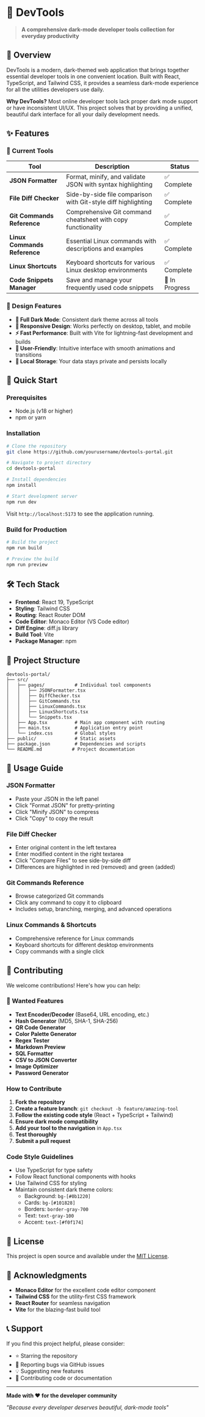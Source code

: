# 🚀 DevTools

> **A comprehensive dark-mode developer tools collection for everyday productivity**

## 🌟 Overview

DevTools is a modern, dark-themed web application that brings together essential developer tools in one convenient location. Built with React, TypeScript, and Tailwind CSS, it provides a seamless dark-mode experience for all the utilities developers use daily.

**Why DevTools?** Most online developer tools lack proper dark mode support or have inconsistent UI/UX. This project solves that by providing a unified, beautiful dark interface for all your daily development needs.

## ✨ Features

### 🔧 Current Tools

| Tool | Description | Status |
|------|-------------|--------|
| **JSON Formatter** | Format, minify, and validate JSON with syntax highlighting | ✅ Complete |
| **File Diff Checker** | Side-by-side file comparison with Git-style diff highlighting | ✅ Complete |
| **Git Commands Reference** | Comprehensive Git command cheatsheet with copy functionality | ✅ Complete |
| **Linux Commands Reference** | Essential Linux commands with descriptions and examples | ✅ Complete |
| **Linux Shortcuts** | Keyboard shortcuts for various Linux desktop environments | ✅ Complete |
| **Code Snippets Manager** | Save and manage your frequently used code snippets | 🚧 In Progress |

### 🎨 Design Features

- **🌙 Full Dark Mode**: Consistent dark theme across all tools
- **📱 Responsive Design**: Works perfectly on desktop, tablet, and mobile
- **⚡ Fast Performance**: Built with Vite for lightning-fast development and builds
- **🎯 User-Friendly**: Intuitive interface with smooth animations and transitions
- **💾 Local Storage**: Your data stays private and persists locally

## 🚀 Quick Start

### Prerequisites

- Node.js (v18 or higher)
- npm or yarn

### Installation

```bash
# Clone the repository
git clone https://github.com/yourusername/devtools-portal.git

# Navigate to project directory
cd devtools-portal

# Install dependencies
npm install

# Start development server
npm run dev
```

Visit `http://localhost:5173` to see the application running.

### Build for Production

```bash
# Build the project
npm run build

# Preview the build
npm run preview
```

## 🛠️ Tech Stack

- **Frontend**: React 19, TypeScript
- **Styling**: Tailwind CSS
- **Routing**: React Router DOM
- **Code Editor**: Monaco Editor (VS Code editor)
- **Diff Engine**: diff.js library
- **Build Tool**: Vite
- **Package Manager**: npm

## 📁 Project Structure

```
devtools-portal/
├── src/
│   ├── pages/           # Individual tool components
│   │   ├── JSONFormatter.tsx
│   │   ├── DiffChecker.tsx
│   │   ├── GitCommands.tsx
│   │   ├── LinuxCommands.tsx
│   │   ├── LinuxShortcuts.tsx
│   │   └── Snippets.tsx
│   ├── App.tsx          # Main app component with routing
│   ├── main.tsx         # Application entry point
│   └── index.css        # Global styles
├── public/              # Static assets
├── package.json         # Dependencies and scripts
└── README.md           # Project documentation
```

## 🎯 Usage Guide

### JSON Formatter
- Paste your JSON in the left panel
- Click "Format JSON" for pretty-printing
- Click "Minify JSON" to compress
- Click "Copy" to copy the result

### File Diff Checker
- Enter original content in the left textarea
- Enter modified content in the right textarea
- Click "Compare Files" to see side-by-side diff
- Differences are highlighted in red (removed) and green (added)

### Git Commands Reference
- Browse categorized Git commands
- Click any command to copy it to clipboard
- Includes setup, branching, merging, and advanced operations

### Linux Commands & Shortcuts
- Comprehensive reference for Linux commands
- Keyboard shortcuts for different desktop environments
- Copy commands with a single click

## 🤝 Contributing

We welcome contributions! Here's how you can help:

### 🎯 Wanted Features

- **Text Encoder/Decoder** (Base64, URL encoding, etc.)
- **Hash Generator** (MD5, SHA-1, SHA-256)
- **QR Code Generator**
- **Color Palette Generator**
- **Regex Tester**
- **Markdown Preview**
- **SQL Formatter**
- **CSV to JSON Converter**
- **Image Optimizer**
- **Password Generator**

### How to Contribute

1. **Fork the repository**
2. **Create a feature branch**: `git checkout -b feature/amazing-tool`
3. **Follow the existing code style** (React + TypeScript + Tailwind)
4. **Ensure dark mode compatibility**
5. **Add your tool to the navigation** in `App.tsx`
6. **Test thoroughly**
7. **Submit a pull request**

### Code Style Guidelines

- Use TypeScript for type safety
- Follow React functional components with hooks
- Use Tailwind CSS for styling
- Maintain consistent dark theme colors:
  - Background: `bg-[#0b1220]`
  - Cards: `bg-[#101828]`
  - Borders: `border-gray-700`
  - Text: `text-gray-100`
  - Accent: `text-[#f0f174]`

## 📝 License

This project is open source and available under the [MIT License](LICENSE).

## 🙏 Acknowledgments

- **Monaco Editor** for the excellent code editor component
- **Tailwind CSS** for the utility-first CSS framework
- **React Router** for seamless navigation
- **Vite** for the blazing-fast build tool

## 📞 Support

If you find this project helpful, please consider:
- ⭐ Starring the repository
- 🐛 Reporting bugs via GitHub issues
- 💡 Suggesting new features
- 🤝 Contributing code or documentation

---

**Made with ❤️ for the developer community**

*"Because every developer deserves beautiful, dark-mode tools"*